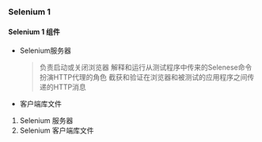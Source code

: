 ### Selenium 1

#### Selenium 1 组件

- Selenium服务器 
    
    > 负责启动或关闭浏览器
    > 解释和运行从测试程序中传来的Selenese命令
    > 扮演HTTP代理的角色
    > 截获和验证在浏览器和被测试的应用程序之间传递的HTTP消息

- 客户端库文件

1. Selenium 服务器
2. Selenium 客户端库文件